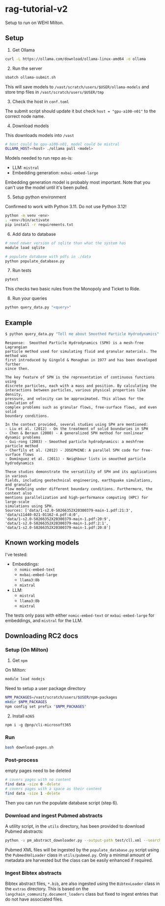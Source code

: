 # rag-tutorial-v2

Setup to run on WEHI Milton.

## Setup

1. Get Ollama

```bash
curl -L https://ollama.com/download/ollama-linux-amd64 -o ollama
```

2. Run the server

```bash
sbatch ollama-submit.sh
```

This will save models to `/vast/scratch/users/$USER/ollama-models` and store tmp files in
`/vast/scratch/users/$USER/tmp`

3. Check the host in `conf.toml`

The submit script should update it but check `host = "gpu-a100-n01"` to the correct node name.

4. Download models

This downloads models into `/vast`
```bash
# host could be gpu-a100-n01, model could be mistral
OLLAMA_HOST=<host> ./ollama pull <model>
```

Models needed to run repo as-is:

* LLM: `mistral`
* Embedding generation: `mxbai-embed-large`

Embedding generation model is probably most important. Note that you can't use the model
until it's been pulled.

5. Setup python environment

Confirmed to work with Python 3.11. Do not use Python 3.12!

```bash
python -m venv <env>
. <env>/bin/activate
pip install -r requirements.txt
```

6. Add data to database

```bash
# need newer version of sqlite than what the system has
module load sqlite

# populate database with pdfs in ./data
python populate_database.py
```

7. Run tests

```bash
pytest
```

This checks two basic rules from the Monopoly and Ticket to Ride.

8. Run your queries

```bash
python query_data.py "<query>"
```

## Example

```bash
$ python query_data.py "Tell me about Smoothed Particle Hydrodynamics"
```
```output
Response:  Smoothed Particle Hydrodynamics (SPH) is a mesh-free Lagrangian 
particle method used for simulating fluid and granular materials. The method was
first introduced by Gingold & Monaghan in 1977 and has been developed further 
since then.

The key feature of SPH is the representation of continuous functions using 
discrete particles, each with a mass and position. By calculating the 
interactions between particles, various physical properties like density, 
pressure, and velocity can be approximated. This allows for the simulation of 
complex problems such as granular flows, free-surface flows, and even solid 
boundary conditions.

In the context provided, several studies using SPH are mentioned:
- Liu et al. (2012) - On the treatment of solid boundaries in SPH
- Chen & Beraun (2000) - A generalized SPH method for nonlinear dynamic problems
- Gui-rong (2003) - Smoothed particle hydrodynamics: a meshfree particle method
- Cherfils et al. (2012) - JOSEPHINE: A parallel SPH code for free-surface flows
- Domínguez et al. (2011) - Neighbour lists in smoothed particle hydrodynamics

These studies demonstrate the versatility of SPH and its applications in various 
fields, including geotechnical engineering, earthquake simulations, and granular
flow modeling under different boundary conditions. Furthermore, the context also
mentions parallelization and high-performance computing (HPC) for large-scale 
simulations using SPH.
Sources: ['data/1-s2.0-S0266352X20300379-main-1.pdf:21:3', 
'data/s11440-021-01162-4.pdf:4:0', 
'data/1-s2.0-S0266352X20300379-main-1.pdf:20:9', 
'data/1-s2.0-S0266352X20300379-main-1.pdf:2:1', 
'data/1-s2.0-S0266352X20300379-main-1.pdf:20:8']
```

## Known working models

I've tested:

* Embeddings:
    * `nomic-embed-text`
    * `mxbai-embed-large`
    * `llama3:8b`
    * `mixtral`
* LLM:
    * `mistral`
    * `llama3:8b`
    * `mixtral`

The tests only pass with either `nomic-embed-text` or `mxbai-embed-large` for embeddings,
and `mistral` for the LLM.

## Downloading RC2 docs

### Setup (On Milton)

1. Get `npm`

On Milton:

```bash
module load nodejs
```

Need to setup a user package directory

```bash
NPM_PACKAGES=/vast/scratch/users/$USER/npm-packages
mkdir $NPM_PACKAGES
npm config set prefix "$NPM_PACKAGES"
```

2. Install `m365`

```
npm i -g @pnp/cli-microsoft365
```

### Run

```bash
bash download-pages.sh
```

### Post-process

empty pages need to be deleted

```bash
# covers pages with no content
find data -size 0 -delete
# covers pages with a space as their content
find data -size 1 -delete
```

Then you can run the populate database script (step 6).

### Download and ingest Pubmed abstracts
A utility script, in the `utils` directory, has been provided to download Pubmed abstracts:
```bash
python -u pm_abstract_downloader.py --output-path test/cll.xml --search-term 'chronic lymphocytic leukemia[Text Word]) AND (("2020/01/01"[Date - Publication] : "3000"[Date - Publication])' --max-records 10000
```
Pubmed XML files will be ingested by the `populate_database.py` script using the `PubmedXmlLoader` class in `utils/pubmed.py`. Only a minimal amount of metadata are harvested but the class can be easily enhanced if required.

### Ingest Bibtex abstracts
Bibtex abstract files, `*.bib`, are also ingested using the `BibtexLoader` class in the `extras` directory. This is based on the `langchain_community.document_loaders` class but fixed to ingest entries that do not have associated files.
